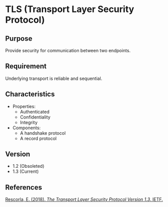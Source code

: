 # TLS (Transport Layer Security Protocol)
## Purpose
Provide security for communication between two endpoints.
## Requirement
Underlying transport is reliable and sequential.
## Characteristics
- Properties:
  - Authenticated
  - Confidentiality
  - Integrity
- Components:
  - A handshake protocol
  - A record protocol
## Version
- 1.2 (Obsoleted)
- 1.3 (Current)
## References
[Rescorla, E. (2018). *The Transport Layer Security Protocol Version 1.3*. IETF.](https://datatracker.ietf.org/doc/html/rfc8446)